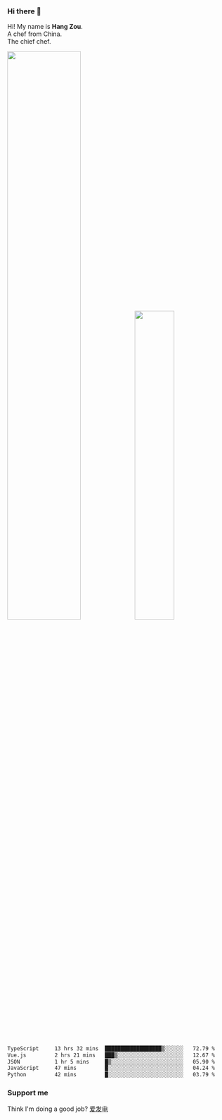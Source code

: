 ### Hi there 👋

Hi! My name is **Hang Zou**.  
A chef from China.  
The chief chef.

<img align="" width="57.5%" src="https://github-readme-stats.vercel.app/api?username=zouhangwithsweet&hide_title=true&hide_border=true&show_icons=true&include_all_commits=true&line_height=21" /><img align="" width="42.4%" src="https://github-readme-stats.vercel.app/api/top-langs/?username=zouhangwithsweet&hide_title=true&hide_border=true&layout=compact" />

<!--START_SECTION:waka-->

```txt
TypeScript     13 hrs 32 mins  ██████████████████▒░░░░░░   72.79 %
Vue.js         2 hrs 21 mins   ███▒░░░░░░░░░░░░░░░░░░░░░   12.67 %
JSON           1 hr 5 mins     █▒░░░░░░░░░░░░░░░░░░░░░░░   05.90 %
JavaScript     47 mins         █░░░░░░░░░░░░░░░░░░░░░░░░   04.24 %
Python         42 mins         █░░░░░░░░░░░░░░░░░░░░░░░░   03.79 %
```

<!--END_SECTION:waka-->

### Support me

Think I'm doing a good job? [爱发电](https://afdian.net/@zouhangsweet)
